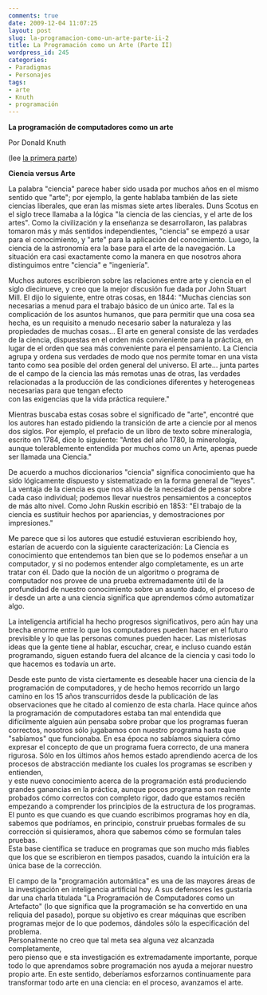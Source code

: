 ```yaml
---
comments: true
date: 2009-12-04 11:07:25
layout: post
slug: la-programacion-como-un-arte-parte-ii-2
title: La Programación como un Arte (Parte II)
wordpress_id: 245
categories:
- Paradigmas
- Personajes
tags:
- arte
- Knuth
- programación
---
```


**La programación de computadores como un arte**

Por Donald Knuth

(lee [la primera parte](http://www.lnds.net/2009/12/la-programacion-como-un-arte-parte-i.html))

  
**Ciencia versus Arte**

La palabra "ciencia" parece haber sido usada por muchos años en el mismo sentido que "arte"; por ejemplo, la gente hablaba también de las siete ciencias liberales, que eran las mismas siete artes liberales. Duns Scotus en el siglo trece llamaba a la lógica "la ciencia de las ciencias, y el arte de los artes". Como la civilización y la enseñanza se desarrollaron, las palabras tomaron más y más sentidos independientes, "ciencia" se empezó a usar para el conocimiento, y "arte" para la aplicación del conocimiento. Luego, la ciencia de la astronomía era la base para el arte de la navegación. La situación era casi exactamente como la manera en que nosotros ahora distinguimos entre "ciencia" e "ingeniería".

Muchos autores escribieron sobre las relaciones entre arte y ciencia en el siglo diecinueve, y creo que la mejor discusión fue dada por John Stuart Mill. El dijo lo siguiente, entre otras cosas, en 1844: "Muchas ciencias son necesarias a menud para el trabajo básico de un único arte. Tal es la complicación de los asuntos humanos, que para permitir que una cosa sea hecha, es un requisito a menudo necesario saber la naturaleza y las propiedades de muchas cosas... El arte en general consiste de las verdades de la ciencia, dispuestas en el orden más convieniente para la práctica, en lugar de el orden que sea más conveniente para el pensamiento. La Ciencia agrupa y ordena sus verdades de modo que nos permite tomar en una vista tanto como sea posible del orden general del universo. El arte... junta partes de el campo de la ciencia las más remotas unas de otras, las verdades relacionadas a la producción de las condiciones diferentes y heterogeneas necesarias para que tengan efecto  
con las exigencias que la vida práctica requiere."

Mientras buscaba estas cosas sobre el significado de "arte", encontré que los autores han estado pidiendo la transición de arte a ciencie por al menos dos siglos. Por ejemplo, el prefacio de un libro de texto sobre mineralogía, escrito en 1784, dice lo siguiente: "Antes del año 1780, la minerología, aunque tolerablemente entendida por muchos como un Arte, apenas puede ser llamada una Ciencia."

De acuerdo a muchos diccionarios "ciencia" significa conocimiento que ha sido lógicamente dispuesto y sistematizado en la forma general de "leyes". La ventaja de la ciencia es que nos alivia de la necesidad de pensar sobre cada caso individual; podemos llevar nuestros pensamientos a conceptos de más alto nivel. Como John Ruskin escribió en 1853: "El trabajo de la ciencia es sustituir hechos por apariencias, y demostraciones por impresiones."

Me parece que si los autores que estudié estuvieran escribiendo hoy, estarían de acuerdo con la siguiente caracterización: La Ciencia es conocimiento que entendemos tan bien que se lo podemos enseñar a un computador, y si no podemos entender algo completamente, es un arte tratar con él. Dado que la noción de un algoritmo o programa de computador nos provee de una prueba extremadamente útil de la profundidad de nuestro conocimiento sobre un asunto dado, el proceso de ir desde un arte a una ciencia significa que aprendemos cómo automatizar algo.

La inteligencia artificial ha hecho progresos significativos, pero aún hay una brecha enorme entre lo que los computadores pueden hacer en el futuro previsible y lo que las personas comunes pueden hacer. Las misteriosas ideas que la gente tiene al hablar, escuchar, crear, e incluso cuando están programando, siguen estando fuera del alcance de la ciencia y casi todo lo que hacemos es todavía un arte.

Desde este punto de vista ciertamente es deseable hacer una ciencia de la programación de computadores, y de hecho hemos recorrido un largo camino en los 15 años transcurridos desde la publicación de las observaciones que he citado al comienzo de esta charla. Hace quince años la programación de computadores estaba tan mal entendida que difícilmente alguien aún pensaba sobre probar que los programas fueran correctos, nosotros sólo jugabamos con nuestro programa hasta que "sabíamos" que funcionaba. En esa época no sabíamos siquiera cómo expresar el concepto de que un programa fuera correcto, de una manera rigurosa. Sólo en los últimos años hemos estado aprendiendo acerca de los procesos de abstracción mediante los cuales los programas se escriben y entienden,   
y este nuevo conocimiento acerca de la programación está produciendo grandes ganancias en la práctica, aunque pocos programa son realmente probados cómo correctos con completo rigor, dado que estamos recién empezando a comprender los principios de la estructura de los programas. El punto es que cuando es que cuando escribimos programas hoy en día, sabemos que podríamos, en principio, construir pruebas formales de su corrección si quisieramos, ahora que sabemos cómo se formulan tales pruebas.   
Esta base científica se traduce en programas que son mucho más fiables que los que se escribieron en tiempos pasados,  cuando la intuición era la única base de la corrección.

El campo de la "programación automática" es una de las mayores áreas de la investigación en inteligencia artificial hoy. A sus defensores les gustaría dar una charla titulada "La Programación de Computadores como un Artefacto" (lo que significa que la programación se ha convertido en una reliquia del pasado), porque su objetivo es crear máquinas que escriben programas mejor de lo que podemos, dándoles sólo la especificación del problema.  
Personalmente no creo que tal meta sea alguna vez alcanzada completamente,  
pero pienso que e
sta investigación es extremadamente importante, porque todo lo que aprendamos sobre programación nos ayuda a mejorar nuestro propio arte. En este sentido, deberíamos esforzarnos continuamente para transformar todo arte en una ciencia: en el proceso, avanzamos el arte.



